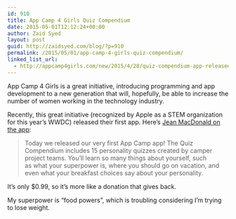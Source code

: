 ```yaml
---
id: 910
title: App Camp 4 Girls Quiz Compendium
date: 2015-05-01T12:12:24+00:00
author: Zaid Syed
layout: post
guid: http://zaidsyed.com/blog/?p=910
permalink: /2015/05/01/app-camp-4-girls-quiz-compendium/
linked_list_url:
  - http://appcamp4girls.com/new/2015/4/28/quiz-compendium-app-released.html
---
```

App Camp 4 Girls is a great initiative, introducing programming and app development to a new generation that will, hopefully, be able to increase the number of women working in the technology industry.

Recently, this great initiative (recognized by Apple as a STEM organization for this year&#8217;s WWDC) released their first app. Here&#8217;s [Jean MacDonald on the app](http://appcamp4girls.com/new/2015/4/28/quiz-compendium-app-released.html):

> Today we released our very first App Camp app! The Quiz Compendium includes 15 personality quizzes created by camper project teams. You&#8217;ll learn so many things about yourself, such as what your superpower is, where you should go on vacation, and even what your breakfast choices say about your personality.  

It&#8217;s only $0.99, so it&#8217;s more like a donation that gives back.

My superpower is &#8220;food powers&#8221;, which is troubling considering I&#8217;m trying to lose weight.